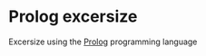 #  Prolog excersize
Excersize using the [Prolog](https://builtin.com/software-engineering-perspectives/prolog) programming language
